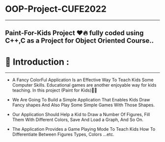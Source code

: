 # OOP-Project-CUFE2022
---
 Paint-For-Kids Project :heart::fire: fully coded using C++,C as a Project for Object Oriented Course.. 
---
# 🚀 Introduction : 
---

 - A Fancy ColorFul Application Is an Effective Way To Teach Kids Some Computer Skills.
Educational games are another enjoyable way for kids teaching.
In this project (Paint for Kids)👦🔥

- We Are Going To Build a Simple Application That Enables Kids Draw Fancy shapes And Also Play Some
Simple Games With Those Shapes.

- Our Application Should Help a Kid to Draw a Number Of Figures, Fill
Them With Different Colors, Save And Load a Graph, And So On.
- The Application Provides a Game Playing Mode To Teach Kids 
How To Differentiate Between Figures Types, Colors …etc.
